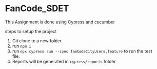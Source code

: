 # FanCode_SDET

This Assignment is done using Cypress and cucumber 

steps to setup the project

1. Git clone to a new folder
2. run `npm i`
3. run `npx cypress run --spec fanCodeCityUsers.feature` to run the test file.
4. Reports will be generated in `cypress/reports` folder

